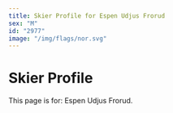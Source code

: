 ```yaml
---
title: Skier Profile for Espen Udjus Frorud
sex: "M"
id: "2977"
image: "/img/flags/nor.svg" 
---
```


# Skier Profile

This page is for: Espen Udjus Frorud.
    